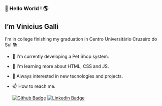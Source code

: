 

### :wave: Hello World ! :earth_americas:
## I’m Vinicius Galli

I'm in college finishing my graduation in Centro Universitário Cruzeiro do Sul :books:

- :rocket: I'm currently developing a Pet Shop system.
- :rocket: I'm learning more about HTML, CSS and JS.
- :rocket: Always interested in new tecnologies and projects.

- :mailbox: How to reach me.

    [![Github Badge](https://img.shields.io/badge/-Github-000?style=flat-square&logo=Github&logoColor=white&link=https://github.com/vinniegalli)](https://github.com/vinniegalli)
    [![Linkedin Badge](https://img.shields.io/badge/-LinkedIn-blue?style=flat-square&logo=Linkedin&logoColor=white&link=https://www.linkedin.com/mwlite/in/vinicius-galli-99386ba3)](https://www.linkedin.com/mwlite/in/vinicius-galli-99386ba3)
